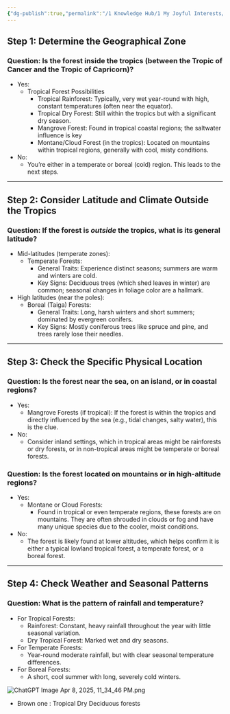 ```yaml
---
{"dg-publish":true,"permalink":"/1 Knowledge Hub/1 My Joyful Interests/Science/Forests/","noteIcon":""}
---
```


## Step 1: Determine the Geographical Zone

### Question: Is the forest inside the tropics (between the Tropic of Cancer and the Tropic of Capricorn)?

- Yes:
    - Tropical Forest Possibilities
        - Tropical Rainforest: Typically, very wet year-round with high, constant temperatures (often near the equator).
        - Tropical Dry Forest: Still within the tropics but with a significant dry season.
        - Mangrove Forest: Found in tropical coastal regions; the saltwater influence is key
        - Montane/Cloud Forest (in the tropics): Located on mountains within tropical regions, generally with cool, misty conditions.
- No:
    - You’re either in a temperate or boreal (cold) region. This leads to the next steps.
---
## Step 2: Consider Latitude and Climate Outside the Tropics
### Question: If the forest is _outside_ the tropics, what is its general latitude?
- Mid-latitudes (temperate zones):
    - Temperate Forests:
        - General Traits: Experience distinct seasons; summers are warm and winters are cold.
        - Key Signs: Deciduous trees (which shed leaves in winter) are common; seasonal changes in foliage color are a hallmark.
- High latitudes (near the poles):
    - Boreal (Taiga) Forests:
        - General Traits: Long, harsh winters and short summers; dominated by evergreen conifers.
        - Key Signs: Mostly coniferous trees like spruce and pine, and trees rarely lose their needles.
---
## Step 3: Check the Specific Physical Location

### Question: Is the forest near the sea, on an island, or in coastal regions?
- Yes:
    - Mangrove Forests (if tropical): If the forest is within the tropics and directly influenced by the sea (e.g., tidal changes, salty water), this is the clue.
- No:
    - Consider inland settings, which in tropical areas might be rainforests or dry forests, or in non-tropical areas might be temperate or boreal forests.  
### Question: Is the forest located on mountains or in high-altitude regions?

- Yes:
    - Montane or Cloud Forests: 
        - Found in tropical or even temperate regions, these forests are on mountains. They are often shrouded in clouds or fog and have many unique species due to the cooler, moist conditions.
- No:
    - The forest is likely found at lower altitudes, which helps confirm it is either a typical lowland tropical forest, a temperate forest, or a boreal forest. 
---
## Step 4: Check Weather and Seasonal Patterns
### Question: What is the pattern of rainfall and temperature?
- For Tropical Forests:
    - Rainforest: Constant, heavy rainfall throughout the year with little seasonal variation.
    - Dry Tropical Forest: Marked wet and dry seasons.
- For Temperate Forests:
    - Year-round moderate rainfall, but with clear seasonal temperature differences.
- For Boreal Forests:
    - A short, cool summer with long, severely cold winters.

![ChatGPT Image Apr 8, 2025, 11_34_46 PM.png](/img/user/Obsidian%20Functional%20Stuff/z-All%20pdfs,%20Images%20&%20Small%20Excalidraws/ChatGPT%20Image%20Apr%208,%202025,%2011_34_46%20PM.png)
- Brown one : Tropical Dry Deciduous forests